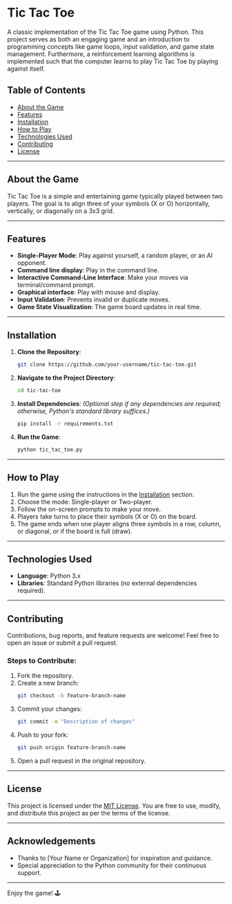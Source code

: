 # Tic Tac Toe

A classic implementation of the Tic Tac Toe game using Python. This project serves as both an engaging game and an introduction to programming concepts like game loops, input validation, and game state management. Furthermore, a reinforcement learning algorithms is implemented such that the computer learns to play Tic Tac Toe by playing against itself.

## Table of Contents
- [About the Game](#about-the-game)
- [Features](#features)
- [Installation](#installation)
- [How to Play](#how-to-play)
- [Technologies Used](#technologies-used)
- [Contributing](#contributing)
- [License](#license)

---

## About the Game

Tic Tac Toe is a simple and entertaining game typically played between two players. The goal is to align three of your symbols (X or O) horizontally, vertically, or diagonally on a 3x3 grid.

---

## Features

- **Single-Player Mode**: Play against yourself, a random player, or an AI opponent.
- **Command line display**: Play in the command line.
- **Interactive Command-Line Interface**: Make your moves via terminal/command prompt.
- **Graphical interface**: Play with mouse and display.
- **Input Validation**: Prevents invalid or duplicate moves.
- **Game State Visualization**: The game board updates in real time.

---

## Installation

1. **Clone the Repository**:
   ```bash
   git clone https://github.com/your-username/tic-tac-toe.git
   ```
2. **Navigate to the Project Directory**:
   ```bash
   cd tic-tac-toe
   ```
3. **Install Dependencies**:
   *(Optional step if any dependencies are required; otherwise, Python's standard library suffices.)*
   ```bash
   pip install -r requirements.txt
   ```
4. **Run the Game**:
   ```bash
   python tic_tac_toe.py
   ```

---

## How to Play

1. Run the game using the instructions in the [Installation](#installation) section.
2. Choose the mode: Single-player or Two-player.
3. Follow the on-screen prompts to make your move.
4. Players take turns to place their symbols (X or O) on the board.
5. The game ends when one player aligns three symbols in a row, column, or diagonal, or if the board is full (draw).

---

## Technologies Used

- **Language**: Python 3.x
- **Libraries**: Standard Python libraries (no external dependencies required).

---

## Contributing

Contributions, bug reports, and feature requests are welcome! Feel free to open an issue or submit a pull request.

### Steps to Contribute:
1. Fork the repository.
2. Create a new branch:
   ```bash
   git checkout -b feature-branch-name
   ```
3. Commit your changes:
   ```bash
   git commit -m "Description of changes"
   ```
4. Push to your fork:
   ```bash
   git push origin feature-branch-name
   ```
5. Open a pull request in the original repository.

---

## License

This project is licensed under the [MIT License](LICENSE). You are free to use, modify, and distribute this project as per the terms of the license.

---

## Acknowledgements

- Thanks to [Your Name or Organization] for inspiration and guidance.
- Special appreciation to the Python community for their continuous support.

---

Enjoy the game! 🕹️

